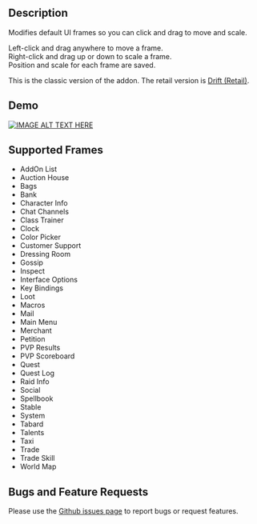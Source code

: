 ## Description
Modifies default UI frames so you can click and drag to move and scale.

Left-click and drag anywhere to move a frame.  
Right-click and drag up or down to scale a frame.  
Position and scale for each frame are saved.

This is the classic version of the addon. The retail version is [Drift (Retail)](https://www.curseforge.com/wow/addons/drift).

## Demo
[![IMAGE ALT TEXT HERE](http://img.youtube.com/vi/giUjFml4eJ8/0.jpg)](http://www.youtube.com/watch?v=giUjFml4eJ8)

## Supported Frames
- AddOn List
- Auction House
- Bags
- Bank
- Character Info
- Chat Channels
- Class Trainer
- Clock
- Color Picker
- Customer Support
- Dressing Room
- Gossip
- Inspect
- Interface Options
- Key Bindings
- Loot
- Macros
- Mail
- Main Menu
- Merchant
- Petition
- PVP Results
- PVP Scoreboard
- Quest
- Quest Log
- Raid Info
- Social
- Spellbook
- Stable
- System
- Tabard
- Talents
- Taxi
- Trade
- Trade Skill
- World Map

## Bugs and Feature Requests
Please use the [Github issues page](https://github.com/jaredbwasserman/Drift/issues) to report bugs or request features.